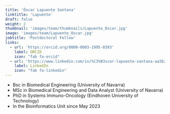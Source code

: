 ```yaml
---
title: 'Óscar Lapuente Santana'
linktitle: 'Lapuente'
draft: false
weight: 2
thumbnail: 'images/team/thumbnails/Lapuente_Oscar.jpg'
image: 'images/team/Lapuente_Oscar.jpg'
jobtitle: 'Postdoctoral Fellow'
links:
  - url: 'https://orcid.org/0000-0003-1995-8393'
    label: ORCID
    icon: "fab fa-orcid"
  - url: 'https://www.linkedin.com/in/%C3%B3scar-lapuente-santana-aa3b24124/oscar'
    label: LinkedIn
    icon: "fab fa-linkedin"
---
```


- Bsc in Biomedical Engineering (University of Navarra)
- MSc in Biomedical Engineering and Data Analyst (University of Navarra)
- PhD in Systems Immuno-Oncology (Eindhoven University of Technology)
- In the Bioinformatics Unit since May 2023
